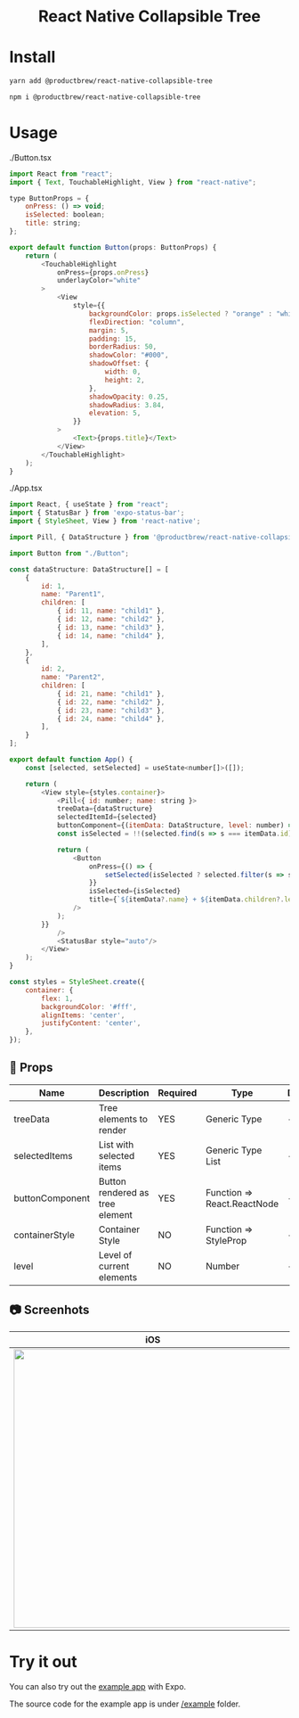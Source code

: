 <div align="center">
  
<h1>React Native Collapsible Tree</h1>

</div>

# Install

```sh
yarn add @productbrew/react-native-collapsible-tree

npm i @productbrew/react-native-collapsible-tree
```

# Usage

./Button.tsx
```js
import React from "react";
import { Text, TouchableHighlight, View } from "react-native";

type ButtonProps = {
    onPress: () => void;
    isSelected: boolean;
    title: string;
};

export default function Button(props: ButtonProps) {
    return (
        <TouchableHighlight
            onPress={props.onPress}
            underlayColor="white"
        >
            <View
                style={{
                    backgroundColor: props.isSelected ? "orange" : "white",
                    flexDirection: "column",
                    margin: 5,
                    padding: 15,
                    borderRadius: 50,
                    shadowColor: "#000",
                    shadowOffset: {
                        width: 0,
                        height: 2,
                    },
                    shadowOpacity: 0.25,
                    shadowRadius: 3.84,
                    elevation: 5,
                }}
            >
                <Text>{props.title}</Text>
            </View>
        </TouchableHighlight>
    );
}
```

./App.tsx
```js
import React, { useState } from "react";
import { StatusBar } from 'expo-status-bar';
import { StyleSheet, View } from 'react-native';

import Pill, { DataStructure } from '@productbrew/react-native-collapsible-tree';

import Button from "./Button";

const dataStructure: DataStructure[] = [
    {
        id: 1,
        name: "Parent1",
        children: [
            { id: 11, name: "child1" },
            { id: 12, name: "child2" },
            { id: 13, name: "child3" },
            { id: 14, name: "child4" },
        ],
    },
    {
        id: 2,
        name: "Parent2",
        children: [
            { id: 21, name: "child1" },
            { id: 22, name: "child2" },
            { id: 23, name: "child3" },
            { id: 24, name: "child4" },
        ],
    }
];

export default function App() {
    const [selected, setSelected] = useState<number[]>([]);

    return (
        <View style={styles.container}>
            <Pill<{ id: number; name: string }>
            treeData={dataStructure}
            selectedItemId={selected}
            buttonComponent={(itemData: DataStructure, level: number) => {
            const isSelected = !!(selected.find(s => s === itemData.id));

            return (
                <Button
                    onPress={() => {
                        setSelected(isSelected ? selected.filter(s => s !== itemData.id) : [...selected, itemData.id]);
                    }}
                    isSelected={isSelected}
                    title={`${itemData?.name} + ${itemData.children?.length ?? 0}`}
                />
            );
        }}
            />
            <StatusBar style="auto"/>
        </View>
    );
}

const styles = StyleSheet.create({
    container: {
        flex: 1,
        backgroundColor: '#fff',
        alignItems: 'center',
        justifyContent: 'center',
    },
});

```

## :wrench: Props

| Name        | Description                             | Required | Type          | Default |
| ----------- | --------------------------------------- | -------- | ------------- | ------- |
| treeData    | Tree elements to render              | YES       | Generic Type        | -    |
| selectedItems        | List with selected items  | YES      | Generic Type List        | -       |
| buttonComponent      | Button rendered as tree element | YES       | Function => React.ReactNode    | -     |
| containerStyle       | Container Style                         | NO       | Function => StyleProp<ViewStyle>     | -       |
| level       | Level of current elements           | NO      | Number | -       |


## :camera: Screenhots

| iOS | Android |
|-----|---------|
|<img width="auto" height="500" src="./gif/ios.gif">|<img width="auto" height="500" src="./gif/android.gif">|

# Try it out

You can also try out the [example app](https://snack.expo.io/@pzatorski/react-native-flip-example) with Expo.

The source code for the example app is under [/example](https://github.com/productbrew/react-native-collapsible-tree/tree/main/example) folder.
